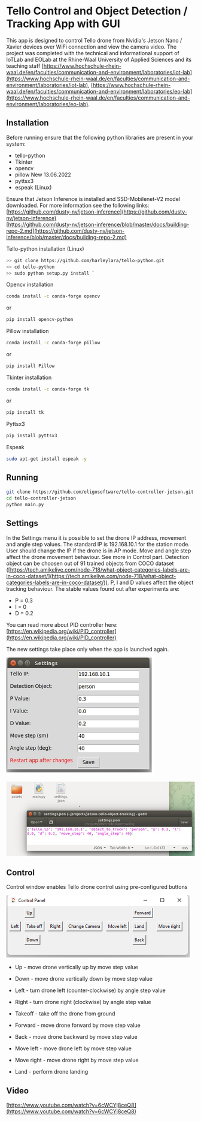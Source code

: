 # Tello Control and Object Detection / Tracking App with GUI

This app is designed to control Tello drone from Nvidia's Jetson Nano / Xavier devices over WiFi connection and view the camera video. The project was completed with the technical and informational support of IoTLab and EOLab at the Rhine-Waal University of Applied Sciences and its teaching staff [https://www.hochschule-rhein-waal.de/en/faculties/communication-and-environment/laboratories/iot-lab](https://www.hochschule-rhein-waal.de/en/faculties/communication-and-environment/laboratories/iot-lab), 
[https://www.hochschule-rhein-waal.de/en/faculties/communication-and-environment/laboratories/eo-lab](https://www.hochschule-rhein-waal.de/en/faculties/communication-and-environment/laboratories/eo-lab).

##  Installation
Before running ensure that the following python libraries are present in your system:
- tello-python
- Tkinter
- opencv
- pillow
New 13.06.2022
- pyttsx3
- espeak (Linux)

Ensure that Jetson Inference is installed and SSD-Mobilenet-V2 model downloaded. For more information see the following links:
[https://github.com/dusty-nv/jetson-inference](https://github.com/dusty-nv/jetson-inference)<br>
[https://github.com/dusty-nv/jetson-inference/blob/master/docs/building-repo-2.md](https://github.com/dusty-nv/jetson-inference/blob/master/docs/building-repo-2.md)

Tello-python installation (Linux)

```bash
>> git clone https://github.com/harleylara/tello-python.git
>> cd tello-python
>> sudo python setup.py install `
```
Opencv installation
```bash
conda install -c conda-forge opencv 
```
or
```bash
pip install opencv-python
```

Pillow installation
```bash
conda install -c conda-forge pillow
```
or
```bash
pip install Pillow
```

Tkinter installation
```bash
conda install -c conda-forge tk
```
or
```bash
pip install tk
```
Pyttsx3
```bash
pip install pyttsx3
```
Espeak
```bash
sudo apt-get install espeak -y
```

## Running

```bash
git clone https://github.com/eligosoftware/tello-controller-jetson.git
cd tello-controller-jetson
python main.py
```

## Settings

In the Settings menu it is possible to set the drone IP address, movement and angle step values. The standard IP is 192.168.10.1 for the station mode. User should change the IP if the drone is in AP mode. Move and angle step affect the drone movement behaviour. See more in Control part. Detection object can be choosen out of 91 trained objects from COCO dataset ([https://tech.amikelive.com/node-718/what-object-categories-labels-are-in-coco-dataset/](https://tech.amikelive.com/node-718/what-object-categories-labels-are-in-coco-dataset/)). P, I and D values affect the object tracking behaviour. The stable values found out after experiments are:

- P = 0.3	
- I = 0
- D = 0.2

You can read more about PID controller here: [https://en.wikipedia.org/wiki/PID_controller](https://en.wikipedia.org/wiki/PID_controller)

The new settings take place only when the app is launched again.

![settings_1.png](https://github.com/eligosoftware/tello-controller-jetson/blob/main/readme_images/settings_1.png?raw=true)

![settings_2.png](https://github.com/eligosoftware/tello-controller-jetson/blob/main/readme_images/settings_2.png?raw=true)

## Control

Control window enables Tello drone control using pre-configured buttons

![control.png](https://github.com/eligosoftware/tello-controller-jetson/blob/main/readme_images/control.png?raw=true)

- Up  - move drone vertically up by move step value
- Down  - move drone vertically down by move step value
- Left  - turn drone left (counter-clockwise) by angle step value
- Right  - turn drone right (clockwise) by angle step value
- Takeoff  - take off the drone from ground

- Forward  - move drone forward by move step value
- Back  - move drone backward by move step value
- Move left  - move drone left by move step value
- Move right  - move drone right by move step value
- Land  - perform drone landing

## Video

[https://www.youtube.com/watch?v=6cWCYj8ceQ8](https://www.youtube.com/watch?v=6cWCYj8ceQ8)
